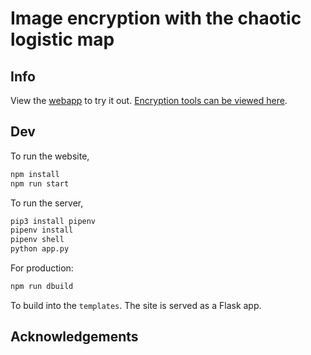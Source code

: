 # Image encryption with the chaotic logistic map

## Info
View the [webapp](https://logistic-map-326.herokuapp.com/) to try it out. [Encryption tools can be viewed here](https://github.com/WiIIiamTang/logistic-map-encryption/tree/main/chaosencryptor).

## Dev

To run the website,
```sh
npm install
npm run start
```

To run the server,
```sh
pip3 install pipenv
pipenv install
pipenv shell
python app.py
```

For production:
```sh
npm run dbuild
```
To build into the ``templates``. The site is served as a Flask app.

##  Acknowledgements

